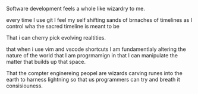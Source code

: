 

Software development feels a whole like wizardry to me. 


every time I use git I feel my self shifting sands of brnaches of timelines as I control wha the sacred timeline is meant to be

That i can cherry pick evolving realtities.


that when i use vim and vscode shortcuts I am fundamentlaly altering the nature of the world that I am progrmamign in
that I can manipulate the matter that builds up that space. 



That the compter enginereing peopel are wizards carving runes into the earth to harness lightning so that us programmers can try and breath it consisiouness. 